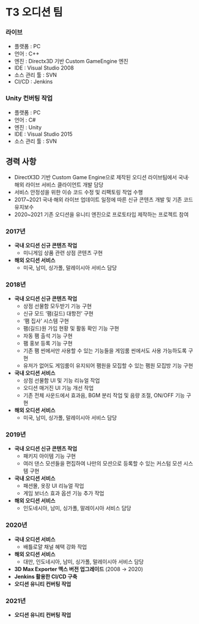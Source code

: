 # T3 오디션 팀
### 라이브
- 플랫폼 : PC
- 언어 : C++
- 엔진 : Directx3D 기반 Custom GameEngine 엔진
- IDE : Visual Studio 2008
- 소스 관리 툴 : SVN
- CI/CD : Jenkins
  
### Unity 컨버팅 작업
- 플랫폼 : PC
- 언어 : C#
- 엔진 : Unity
- IDE : Visual Studio 2015
- 소스 관리 툴 : SVN
  
## 경력 사항
- DirectX3D 기반 Custom Game Engine으로 제작된 오디션 라이브팀에서 국내·해외 라이브 서비스 클라이언트 개발 담당
- 서비스 안정성을 위한 이슈 코드 수정 및 리팩토링 작업 수행
- 2017~2021 국내·해외 라이브 업데이트 일정에 따른 신규 콘텐츠 개발 및 기존 코드 유지보수
- 2020~2021 기존 오디션을 유니티 엔진으로 프로토타입 제작하는 프로젝트 참여
  
### 2017년
- **국내 오디션 신규 콘텐츠 작업**
  - 미니게임 상품 관련 상점 콘텐츠 구현
- **해외 오디션 서비스**
  - 미국, 남미, 싱가폴, 말레이시아 서비스 담당

### 2018년
- **국내 오디션 신규 콘텐츠 작업**
  - 상점 선물함 모두받기 기능 구현
  - 신규 모드 ‘팸(길드) 대항전’ 구현
  - ‘팸 집사’ 시스템 구현
  - 팸(길드)원 가입 현황 및 활동 확인 기능 구현
  - 자동 팸 출석 기능 구현
  - 팸 홍보 등록 기능 구현
  - 기존 팸 씬에서만 사용할 수 있는 기능들을 게임룸 씬에서도 사용 가능하도록 구현
  - 유저가 없어도 게임룸이 유지되어 팸원을 모집할 수 있는 팸원 모집방 기능 구현
- **국내 오디션 서비스**
  - 상점 선물함 UI 및 기능 리뉴얼 작업
  - 오디션 매거진 UI 기능 개선 작업
  - 기존 전체 사운드에서 효과음, BGM 분리 작업 및 음량 조절, ON/OFF 기능 구현
- **해외 오디션 서비스**
  - 미국, 남미, 싱가폴, 말레이시아 서비스 담당

### 2019년
- **국내 오디션 신규 콘텐츠 작업**
  - 패키지 아이템 기능 구현
  - 여러 댄스 모션들을 편집하여 나만의 모션으로 등록할 수 있는 커스텀 모션 시스템 구현
- **국내 오디션 서비스**
  - 패션몰, 옷장 UI 리뉴얼 작업
  - 게임 보너스 효과 옵션 기능 추가 작업
- **해외 오디션 서비스**
  - 인도네시아, 남미, 싱가폴, 말레이시아 서비스 담당

### 2020년
- **국내 오디션 서비스**
  - 배틀로얄 채널 혜택 강화 작업
- **해외 오디션 서비스**
  - 대만, 인도네시아, 남미, 싱가폴, 말레이시아 서비스 담당
- **3D Max Exporter 맥스 버전 업그레이드** (2008 → 2020)
- **Jenkins 활용한 CI/CD 구축**
- **오디션 유니티 컨버팅 작업**

### 2021년
- **오디션 유니티 컨버팅 작업**
